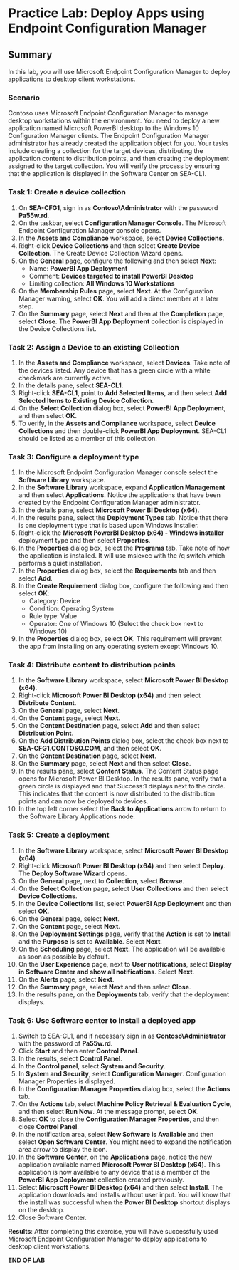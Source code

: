 # Practice Lab: Deploy Apps using Endpoint Configuration Manager

## Summary

In this lab, you will use Microsoft Endpoint Configuration Manager to deploy applications to desktop client workstations. 

### Scenario

Contoso uses Microsoft Endpoint Configuration Manager to manage desktop workstations within the environment. You need to deploy a new application named Microsoft PowerBI desktop to the Windows 10 Configuration Manager clients. The Endpoint Configuration Manager administrator has already created the application object for you. Your tasks include creating a collection for the target devices, distributing the application content to distribution points, and then creating the deployment assigned to the target collection. You will verify the process by ensuring that the application is displayed in the Software Center on SEA-CL1.

### Task 1: Create a device collection

1. On **SEA-CFG1**, sign in as **Contoso\\Administrator** with the password **Pa55w.rd**.
2. On the taskbar, select **Configuration Manager Console**. The Microsoft Endpoint Configuration Manager console opens.
3. In the **Assets and Compliance** workspace, select **Device Collections**. 
4. Right-click **Device Collections** and then select **Create Device Collection**. The Create Device Collection Wizard opens.
5. On the **General** page, configure the following and then select **Next**:
   - Name: **PowerBI App Deployment**
   - Comment: **Devices targeted to install PowerBI Desktop**
   - Limiting collection: **All Windows 10 Workstations**
6. On the **Membership Rules** page, select **Next**. At the Configuration Manager warning, select **OK**. You will add a direct member at a later step.
7. On the **Summary** page, select **Next** and then at the **Completion** page, select **Close**. The **PowerBI App Deployment** collection is displayed in the Device Collections list.

### Task 2: Assign a Device to an existing Collection

1.  In the **Assets and Compliance** workspace, select **Devices**. Take note of the devices listed. Any device that has a green circle with a white checkmark are currently active.
2.  In the details pane, select **SEA-CL1**.
3.  Right-click **SEA-CL1**, point to **Add Selected Items**, and then select **Add Selected Items to Existing Device Collection**.
4.  On the **Select Collection** dialog box, select **PowerBI App Deployment**, and then select **OK**.
5.  To verify, in the **Assets and Compliance** workspace, select **Device Collections** and then double-click **PowerBI App Deployment**. SEA-CL1 should be listed as a member of this collection.

### Task 3: Configure a deployment type 

1.  In the Microsoft Endpoint Configuration Manager console select the **Software Library** workspace.
2.  In the **Software Library** workspace, expand **Application Management** and then select **Applications**. Notice the applications that have been created by the Endpoint Configuration Manager administrator.
3.  In the details pane, select **Microsoft Power BI Desktop (x64)**.
4.  In the results pane, select the **Deployment Types** tab. Notice that there is one deployment type that is based upon Windows Installer.
5.  Right-click the **Microsoft PowerBI Desktop (x64) - Windows installer** deployment type and then select **Properties**.
6.  In the **Properties** dialog box, select the **Programs** tab. Take note of how the application is installed. It will use msiexec with the /q switch which performs a quiet installation.
7.  In the **Properties** dialog box, select the **Requirements** tab and then select **Add**. 
8.  In the **Create Requirement** dialog box, configure the following and then select **OK**:
    - Category: Device
    - Condition: Operating System
    - Rule type: Value
    - Operator: One of Windows 10 (Select the check box next to Windows 10)
9.  In the **Properties** dialog box, select **OK**. This requirement will prevent the app from installing on any operating system except Windows 10.

### Task 4: Distribute content to distribution points 

1.  In the **Software Library** workspace, select **Microsoft Power BI Desktop (x64)**.
2.  Right-click **Microsoft Power BI Desktop (x64)** and then select **Distribute Content**.
3.  On the **General** page, select **Next**.
4.  On the **Content** page, select **Next**.
5.  On the **Content Destination** page, select **Add** and then select **Distribution Point**.
6.  On the **Add Distribution Points** dialog box, select the check box next to **SEA-CFG1.CONTOSO.COM**, and then select **OK**.
7.  On the **Content Destination** page, select **Next**.
8.  On the **Summary** page, select **Next** and then select **Close**.
9.  In the results pane, select **Content Status**. The Content Status page opens for Microsoft Power BI Desktop. In the results pane, verify that a green circle is displayed and that Success:1 displays next to the circle. This indicates that the content is now distributed to the distribution points and can now be deployed to devices.
10.  In the top left corner select the **Back to Applications** arrow to return to the Software Library Applications node.

### Task 5: Create a deployment

1.  In the **Software Library** workspace, select **Microsoft Power BI Desktop (x64)**.
2.  Right-click **Microsoft Power BI Desktop (x64)** and then select **Deploy**. The **Deploy Software Wizard** opens.
3.  On the **General** page, next to **Collection**, select **Browse**.
4.  On the **Select Collection** page, select **User Collections** and then select **Device Collections**.
5.  In the **Device Collections** list, select **PowerBI App Deployment** and then select **OK**.
6.  On the **General** page, select **Next**.
7.  On the **Content** page, select **Next**. 
8.  On the **Deployment Settings** page, verify that the **Action** is set to **Install** and the **Purpose** is set to **Available**. Select **Next**.
9.  On the **Scheduling** page, select **Next**. The application will be available as soon as possible by default.
10.  On the **User Experience** page, next to **User notifications**, select **Display in Software Center and show all notifications**. Select **Next**.
11.  On the **Alerts** page, select **Next**.
12.  On the **Summary** page, select **Next** and then select **Close**. 
13.  In the results pane, on the **Deployments** tab, verify that the deployment displays.

### Task 6: Use Software center to install a deployed app

1.  Switch to SEA-CL1, and if necessary sign in as **Contoso\\Administrator** with the password of **Pa55w.rd**.
2.  Click **Start** and then enter **Control Panel**.
3.  In the results, select **Control Panel**.
4.  In the **Control panel**, select **System and Security**.
5.  In **System and Security**, select **Configuration Manager**. Configuration Manager Properties is displayed.
6.  In the **Configuration Manager Properties** dialog box, select the **Actions** tab.
7.  On the **Actions** tab, select **Machine Policy Retrieval & Evaluation Cycle**, and then select **Run Now**. At the message prompt, select **OK**.
8.  Select **OK** to close the **Configuration Manager Properties**, and then close **Control Panel**. 
9.  In the notification area, select **New Software is Available** and then select **Open Software Center**. You might need to expand the notification area arrow to display the icon.
10.  In the **Software Center**, on the **Applications** page, notice the new application available named **Microsoft Power BI Desktop (x64)**. This application is now available to any device that is a member of the **PowerBI App Deployment** collection created previously.
11.  Select **Microsoft Power BI Desktop (x64)** and then select **Install**. The application downloads and installs without user input. You will know that the install was successful when the **Power BI Desktop** shortcut displays on the desktop.
12.  Close Software Center.

**Results**: After completing this exercise, you will have successfully used Microsoft Endpoint Configuration Manager to deploy applications to desktop client workstations.

**END OF LAB**